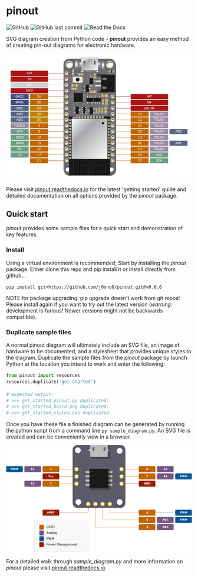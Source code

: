 # pinout

![GitHub](https://img.shields.io/github/license/j0ono0/pinout) ![GitHub last commit](https://img.shields.io/github/last-commit/j0ono0/pinout) ![Read the Docs](https://img.shields.io/readthedocs/pinout)

SVG diagram creation from Python code - **pinout** provides an easy method of creating pin-out diagrams for electronic hardware.

<p align="center">
    <img alt="Example diagram created from pinout: micropython pin-out on Adafruit Huzzah32 ESP32 Feather Board." src="docs/_static/huzzah32_pinout.png" />
</p>

Please visit [pinout.readthedocs.io](https://pinout.readthedocs.io) for the latest 'getting started' guide and detailed documentation on all options provided by the *pinout* package.

## Quick start

*pinout* provides some sample files for a quick start and demonstration of key features. 

### Install

Using a virtual environment is recommended; Start by installing the *pinout* package. Either clone this repo and pip install it or install directly from github...
```
pip install git+https://github.com/j0ono0/pinout.git@v0.0.6
```
NOTE for package upgrading: pip upgrade doesn't work from git repos! Please install again if you want to try out the latest version (*warning*: development is furious! Newer versions might not be backwards compatible).

### Duplicate sample files

A normal pinout diagram will ultimately include an SVG file, an image of hardware to be documented, and a stylesheet that provides unique styles to the diagram. Duplicate the sample files from the *pinout* package by launch Python at the location you intend to work and enter the following:
```python
from pinout import resources
resources.duplicate('get started')

# expected output:
# >>> get_started_pinout.py duplicated.
# >>> get_started_board.png duplicated.
# >>> get_started_styles.css duplicated.
```

Once you have these file a finished diagram can be generated by running the python script from a command line `py sample_diagram.py`. An SVG file is created and can be conveniently view in a browser.

![SVG diagram ](docs/_static/finished_sample_diagram.png)

For a detailed walk through *sample_diagram.py* and more information on *pinout* please visit [pinout.readthedocs.io](https://pinout.readthedocs.io).
